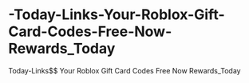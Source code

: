 # -Today-Links-Your-Roblox-Gift-Card-Codes-Free-Now-Rewards_Today
Today-Links$$ Your Roblox Gift Card Codes Free Now Rewards_Today
